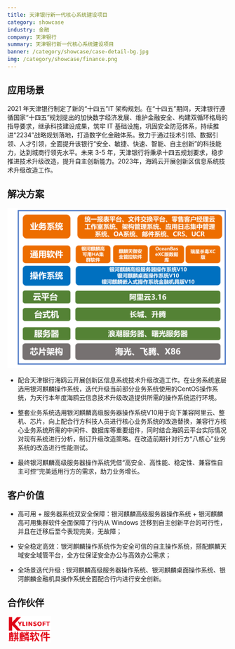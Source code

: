 ```yaml
---
title: 天津银行新一代核心系统建设项目
category: showcase
industry: 金融
company: 天津银行
summary: 天津银行新一代核心系统建设项目
banner: /category/showcase/case-detail-bg.jpg
img: /category/showcase/finance.png
---
```


## 应用场景

2021 年天津银行制定了新的“十四五”IT 架构规划。在“十四五”期间，天津银行遵循国家“十四五”规划提出的加快数字经济发展、维护金融安全、构建双循环格局的指导要求，继承科技建设成果，筑牢 IT 基础设施，巩固安全防范体系，持续推进“2234”战略规划落地，打造数字化金融体系。致力于通过技术引领、数据引领、人才引领，全面提升该银行“安全、敏捷、快速、智能、自主创新”的科技能力，达到城商行领先水平。未来 3-5 年，天津银行将秉承十四五规划要求，稳步推进技术升级改造，提升自主创新能力。2023年，海鸥云开展创新区信息系统技术升级改造工作。






## 解决方案

<img src="./qilin.png" width="1000" >


- 配合天津银行海鸥云开展创新区信息系统技术升级改造工作。在业务系统底层选用银河麒麟操作系统，迭代升级当前部分业务系统使用的CentOS操作系统，为天行本年度海鸥云信息技术升级改造提供所需的操作系统运行环境。

- 整套业务系统选用银河麒麟高级服务器操作系统V10用于向下兼容阿里云、整机、芯片，向上配合行方科技人员进行核心业务系统的改造替换，兼容行方核心业务系统所需的中间件、数据库等重要组件，同时结合海鸥云平台实际情况对现有系统进行分析，制订升级改造策略。在改造前期针对行方“八核心”业务系统的改造进行性能测试。

- 最终银河麒麟高级服务器操作系统凭借“高安全、高性能、稳定性、兼容性自主可控”完美适用行方的需求，助力业务增长。



## 客户价值


- 高可用 + 服务器系统双安全保障：银河麒麟高级服务器操作系统 + 银河麒麟高可用集群软件全面保障了行内从 Windows 迁移到自主创新平台的可行性，并且在迁移后至今表现完美，无故障；

- 安全稳定高效：银河麒麟操作系统作为安全可信的自主操作系统，搭配麒麟天域安全域管平台，全方位保证安全办公与高效办公需求；

- 全场景迭代升级 : 银河麒麟高级服务器操作系统、银河麒麟桌面操作系统、银河麒麟金融机具操作系统全面配合行内进行安全创新。

## 合作伙伴


<img src="./1.png" width="100" >


